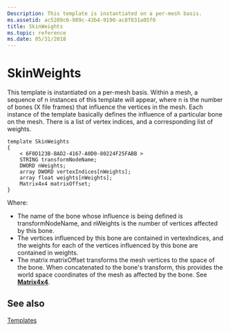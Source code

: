 ```yaml
---
Description: This template is instantiated on a per-mesh basis.
ms.assetid: ac5289c6-989c-43b4-9190-ac8f831a05f0
title: SkinWeights
ms.topic: reference
ms.date: 05/31/2018
---
```


# SkinWeights

This template is instantiated on a per-mesh basis. Within a mesh, a sequence of n instances of this template will appear, where n is the number of bones (X file frames) that influence the vertices in the mesh. Each instance of the template basically defines the influence of a particular bone on the mesh. There is a list of vertex indices, and a corresponding list of weights.

``` syntax
template SkinWeights 
{ 
    < 6F0D123B-BAD2-4167-A0D0-80224F25FABB > 
    STRING transformNodeName; 
    DWORD nWeights; 
    array DWORD vertexIndices[nWeights]; 
    array float weights[nWeights]; 
    Matrix4x4 matrixOffset; 
} 
```

Where:

-   The name of the bone whose influence is being defined is transformNodeName, and nWeights is the number of vertices affected by this bone.
-   The vertices influenced by this bone are contained in vertexIndices, and the weights for each of the vertices influenced by this bone are contained in weights.
-   The matrix matrixOffset transforms the mesh vertices to the space of the bone. When concatenated to the bone's transform, this provides the world space coordinates of the mesh as affected by the bone. See [**Matrix4x4**](matrix4x4.md).

## See also

<dl> <dt>

[Templates](dx9-graphics-reference-x-file-format-templates.md)
</dt> </dl>

 

 



